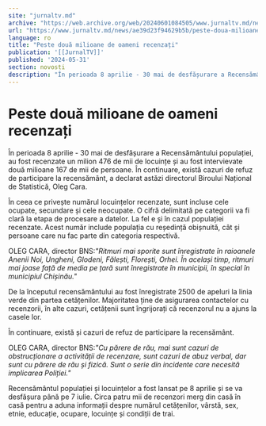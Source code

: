 ```yaml
---
site: "jurnaltv.md"
archive: "https://web.archive.org/web/20240601084505/www.jurnaltv.md/news/ae39d23f94629b5b/peste-doua-milioane-de-oameni-recenzati.html"
url: "https://www.jurnaltv.md/news/ae39d23f94629b5b/peste-doua-milioane-de-oameni-recenzati.html"
language: ro
title: "Peste două milioane de oameni recenzați"
publication: '[[JurnalTV]]'
published: '2024-05-31'
section: novosti
description: "În perioada 8 aprilie - 30 mai de desfășurare a Recensământului populației, au fost recenzate un milion 476 de mii de locuințe și au fost intervievate două milioane 167 de mii de persoane. În continuare, există cazuri de refuz de participare la recensământ, a declarat astăzi directorul Biroului Național de Statistică, Oleg Cara."
---
```


# Peste două milioane de oameni recenzați

În perioada 8 aprilie - 30 mai de desfășurare a Recensământului populației, au fost recenzate un milion 476 de mii de locuințe și au fost intervievate două milioane 167 de mii de persoane. În continuare, există cazuri de refuz de participare la recensământ, a declarat astăzi directorul Biroului Național de Statistică, Oleg Cara.

În ceea ce privește numărul locuințelor recenzate, sunt incluse cele ocupate, secundare și cele neocupate. O cifră delimitată pe categorii va fi clară la etapa de procesare a datelor. La fel e și în cazul populației recenzate. Acest număr include populația cu reședință obișnuită, cât și persoane care nu fac parte din categoria respectivă.

OLEG CARA, director BNS:*"Ritmuri mai sporite sunt înregistrate în raioanele Anenii Noi, Ungheni, Glodeni, Fălești, Florești, Orhei. În același timp, ritmuri mai joase față de media pe țară sunt înregistrate în municipii, în special în municipiul Chișinău."*

De la începutul recensământului au fost înregistrate 2500 de apeluri la linia verde din partea cetățenilor. Majoritatea ține de asigurarea contactelor cu recenzorii, în alte cazuri, cetățenii sunt îngrijorați că recenzorul nu a ajuns la casele lor.

În continuare, există și cazuri de refuz de participare la recensământ.

OLEG CARA, director BNS:*"Cu părere de rău, mai sunt cazuri de obstrucționare a activității de recenzare, sunt cazuri de abuz verbal, dar sunt cu părere de rău și fizică. Sunt o serie din incidente care necesită implicarea Poliției."*

Recensământul populației și locuințelor a fost lansat pe 8 aprilie și se va desfășura până pe 7 iulie. Circa patru mii de recenzori merg din casă în casă pentru a aduna informații despre numărul cetățenilor, vârstă, sex, etnie, educație, ocupare, locuințe și condiții de trai.